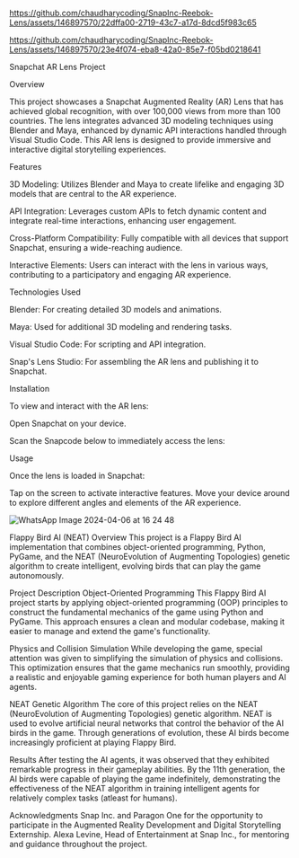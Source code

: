 




https://github.com/chaudharycoding/SnapInc-Reebok-Lens/assets/146897570/22dffa00-2719-43c7-a17d-8dcd5f983c65

https://github.com/chaudharycoding/SnapInc-Reebok-Lens/assets/146897570/23e4f074-eba8-42a0-85e7-f05bd0218641







Snapchat AR Lens Project


Overview

This project showcases a Snapchat Augmented Reality (AR) Lens that has achieved global recognition, with over 100,000 views from more than 100 countries. The lens integrates advanced 3D modeling techniques using Blender and Maya, enhanced by dynamic API interactions handled through Visual Studio Code. This AR lens is designed to provide immersive and interactive digital storytelling experiences.

Features


3D Modeling: Utilizes Blender and Maya to create lifelike and engaging 3D models that are central to the AR experience.

API Integration: Leverages custom APIs to fetch dynamic content and integrate real-time interactions, enhancing user engagement.

Cross-Platform Compatibility: Fully compatible with all devices that support Snapchat, ensuring a wide-reaching audience.

Interactive Elements: Users can interact with the lens in various ways, contributing to a participatory and engaging AR experience.

Technologies Used

Blender: For creating detailed 3D models and animations.

Maya: Used for additional 3D modeling and rendering tasks.

Visual Studio Code: For scripting and API integration.

Snap's Lens Studio: For assembling the AR lens and publishing it to Snapchat.

Installation

To view and interact with the AR lens:


Open Snapchat on your device.

Scan the Snapcode below to immediately access the lens:

Usage

Once the lens is loaded in Snapchat:

Tap on the screen to activate interactive features.
Move your device around to explore different angles and elements of the AR experience.

![WhatsApp Image 2024-04-06 at 16 24 48](https://github.com/chaudharycoding/SnapInc-Reebok-Lens/assets/146897570/454dce1a-a0c4-4a01-a548-9853705bf865) 


Flappy Bird AI (NEAT)
Overview
This project is a Flappy Bird AI implementation that combines object-oriented programming, Python, PyGame, and the NEAT (NeuroEvolution of Augmenting Topologies) genetic algorithm to create intelligent, evolving birds that can play the game autonomously.

Project Description
Object-Oriented Programming
This Flappy Bird AI project starts by applying object-oriented programming (OOP) principles to construct the fundamental mechanics of the game using Python and PyGame. This approach ensures a clean and modular codebase, making it easier to manage and extend the game's functionality.

Physics and Collision Simulation
While developing the game, special attention was given to simplifying the simulation of physics and collisions. This optimization ensures that the game mechanics run smoothly, providing a realistic and enjoyable gaming experience for both human players and AI agents.

NEAT Genetic Algorithm
The core of this project relies on the NEAT (NeuroEvolution of Augmenting Topologies) genetic algorithm. NEAT is used to evolve artificial neural networks that control the behavior of the AI birds in the game. Through generations of evolution, these AI birds become increasingly proficient at playing Flappy Bird.

Results
After testing the AI agents, it was observed that they exhibited remarkable progress in their gameplay abilities. By the 11th generation, the AI birds were capable of playing the game indefinitely, demonstrating the effectiveness of the NEAT algorithm in training intelligent agents for relatively complex tasks (atleast for humans).





Acknowledgments
Snap Inc. and Paragon One for the opportunity to participate in the Augmented Reality Development and Digital Storytelling Externship.
Alexa Levine, Head of Entertainment at Snap Inc., for mentoring and guidance throughout the project.
